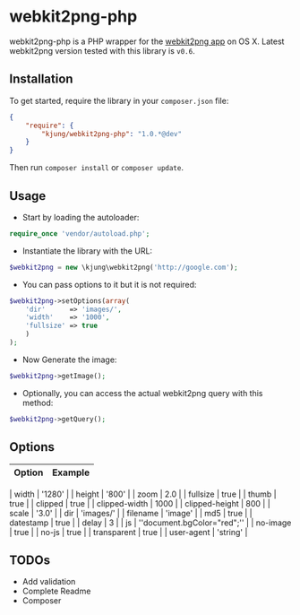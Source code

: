 # webkit2png-php

webkit2png-php is a PHP wrapper for the [webkit2png app](https://github.com/paulhammond/webkit2png/) on OS X. Latest webkit2png version tested with this library is `v0.6`.

## Installation

To get started, require the library in your `composer.json` file:

```JSON
{
	"require": {
		"kjung/webkit2png-php": "1.0.*@dev"
	}
}
```
Then run `composer install` or `composer update`.

## Usage

* Start by loading the autoloader: 

```PHP
require_once 'vendor/autoload.php';
```

* Instantiate the library with the URL:

```PHP
$webkit2png = new \kjung\webkit2png('http://google.com');
```

* You can pass options to it but it is not required:

```PHP
$webkit2png->setOptions(array(
	'dir'      => 'images/',
	'width'    => '1000',
	'fullsize' => true
	)
);
```

* Now Generate the image:

```PHP
$webkit2png->getImage();
```

* Optionally, you can access the actual webkit2png query with this method:

```PHP
$webkit2png->getQuery();
```

## Options

| Option | Example |
| --- | --- |

| width | '1280' | 
| height | '800' |
| zoom | 2.0 |
| fullsize | true |
| thumb | true |
| clipped | true |
| clipped-width | 1000 |
| clipped-height | 800 |
| scale | '3.0' |
| dir | 'images/' |
| filename | 'image' |
| md5 | true |
| datestamp | true |
| delay | 3 |
| js | '\'document.bgColor="red";\'' |
| no-image | true |
| no-js | true |
| transparent | true |
| user-agent | 'string' |

## TODOs

* Add validation
* Complete Readme
* Composer

